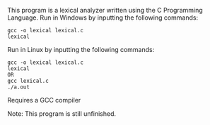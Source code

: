 This program is a lexical analyzer written using the C Programming Language.
Run in Windows by inputting the following commands:
```
gcc -o lexical lexical.c
lexical
```
Run in Linux by inputting the following commands:
```
gcc -o lexical lexical.c
lexical
OR
gcc lexical.c
./a.out
```

Requires a GCC compiler

Note: This program is still unfinished.
